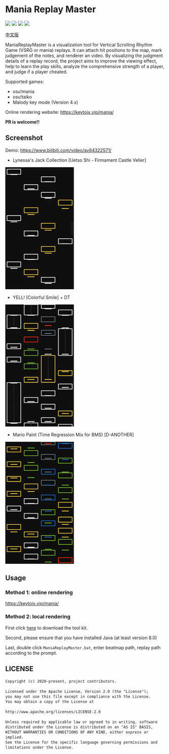 # Mania Replay Master

[![](https://img.shields.io/github/v/release/Keytoyze/Mania-Replay-Master?color=blue)](https://github.com/Keytoyze/Mania-Replay-Master/releases/latest)
[![](https://img.shields.io/endpoint?url=https%3A%2F%2Fkeytoix.vip%2Fmania%2Fapi%2Fcount)](https://github.com/Keytoyze/Mania-Replay-Master/)
[![](https://img.shields.io/endpoint?url=https%3A%2F%2Fresume.keytoix.vip%2Fassets%2Frenderer.json)](https://keytoix.vip/mania/)
[![](https://img.shields.io/badge/dynamic/json?style=social&logo=Bilibili&label=demo&suffix=%20views&query=data.stat.view&url=https://api.bilibili.com/x/web-interface/view?bvid=BV1w7411i7Ps)](https://www.bilibili.com/video/BV1w7411i7Ps)

[中文版](README_CN.md)

ManiaReplayMaster is a visualization tool for Vertical Scrolling Rhythm Game (VSRG or mania) replays. It can attach hit positions to the map, mark judgement of the notes, and renderer an video. By visualizing the judgment details of a replay record, the project aims to improve the viewing effect, help to learn the play skills, analyze the comprehensive strength of a player, and judge if a player cheated.

Supported games: 
- osu!mania
- osu!taiko
- Malody key mode (Version 4.x)

Online rendering website: https://keytoix.vip/mania/

**PR is welcome!!**

## Screenshot

Demo: https://www.bilibili.com/video/av84322571/

- Lynessa's Jack Collection [Uetso Shi - Firmament Castle Velier]

![](https://github.com/Keytoyze/Mania-Replay-Master/blob/master/screenshot/image3.png?raw=true)

- YELL! [Colorful Smile] + DT

![](https://github.com/Keytoyze/Mania-Replay-Master/blob/master/screenshot/image1.png?raw=true)

- Mario Paint (Time Regression Mix for BMS) [D-ANOTHER]

![](https://github.com/Keytoyze/Mania-Replay-Master/blob/master/screenshot/image2.png?raw=true)


## Usage

### Method 1: online rendering

https://keytoix.vip/mania/

### Method 2: local rendering

First click [here](https://github.com/Mania-Visualization-Project/Mania-Replay-Master/releases/download/v2.4.0/ManiaReplayMaster.v2.4.0.zip) to download the tool kit.

Second, please ensure that you have installed Java (at least version 8.0)

Last, double click `ManiaReplayMaster.bat`, enter beatmap path, replay path according to the prompt.

## LICENSE

```
Copyright (c) 2020-present, project contributors.

Licensed under the Apache License, Version 2.0 (the "License");
you may not use this file except in compliance with the License.
You may obtain a copy of the License at

http://www.apache.org/licenses/LICENSE-2.0

Unless required by applicable law or agreed to in writing, software
distributed under the License is distributed on an "AS IS" BASIS,
WITHOUT WARRANTIES OR CONDITIONS OF ANY KIND, either express or implied.
See the License for the specific language governing permissions and
limitations under the License.
```
